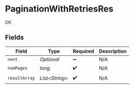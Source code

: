# PaginationWithRetriesRes

OK


## Fields

| Field              | Type               | Required           | Description        |
| ------------------ | ------------------ | ------------------ | ------------------ |
| `next`             | *Optional<String>* | :heavy_minus_sign: | N/A                |
| `numPages`         | *long*             | :heavy_check_mark: | N/A                |
| `resultArray`      | List<*String*>     | :heavy_check_mark: | N/A                |